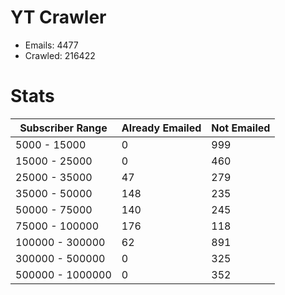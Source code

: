 # YT Crawler
- Emails: 4477
- Crawled: 216422

# Stats
| Subscriber Range  | Already Emailed | Not Emailed |
|-------|-------|-------|
| 5000 - 15000 | 0 | 999 |
| 15000 - 25000 | 0 | 460 |
| 25000 - 35000 | 47 | 279 |
| 35000 - 50000 | 148 | 235 |
| 50000 - 75000 | 140 | 245 |
| 75000 - 100000 | 176 | 118 |
| 100000 - 300000 | 62 | 891 |
| 300000 - 500000 | 0 | 325 |
| 500000 - 1000000 | 0 | 352 |

